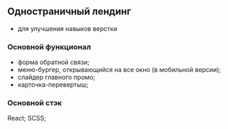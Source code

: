 ## Одностраничный лендинг
* для улучшения навыков верстки


### Основной функционал
- форма обратной связи;
- меню-бургер, открывающийся на все окно (в мобильной версии);
- слайдер главного промо;
- карточка-перевертыш;
### Основной стэк
React;
SCSS;